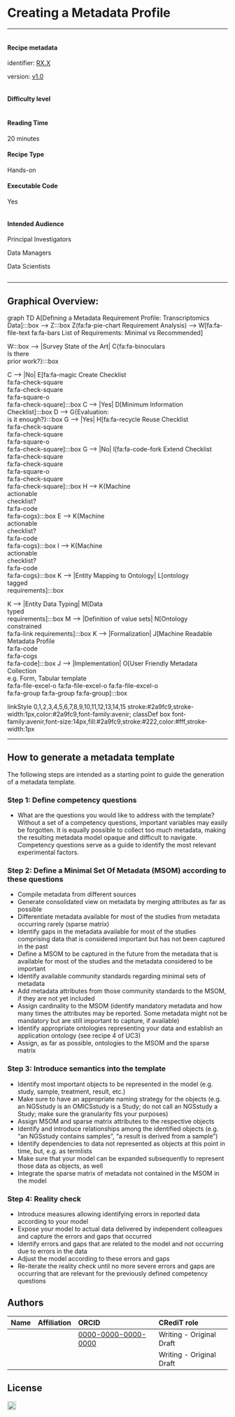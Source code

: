 # Creating a Metadata Profile


---

<div class="row">

  <div class="column">
    <div class="card">
      <div class="container">
        <i class="fa fa-qrcode fa-2x" style="color:#7e0038"></i>
        <h4><b>Recipe metadata</b></h4>
        <p> identifier: <a href="">RX.X</a> </p>
        <p> version: <a href="">v1.0</a> </p>
      </div>
    </div>
  </div>

  <div class="column">
    <div class="card">
      <div class="container">
        <i class="fa fa-fire fa-2x" style="color:#7e0038"></i>
        <h4><b>Difficulty level</b></h4>
        <i class="fa fa-fire fa-lg" style="color:#7e0038"></i>
        <i class="fa fa-fire fa-lg" style="color:#7e0038"></i>
        <i class="fa fa-fire fa-lg" style="color:#7e0038"></i>
        <i class="fa fa-fire fa-lg" style="color:lightgrey"></i>
        <i class="fa fa-fire fa-lg" style="color:lightgrey"></i>
      </div>
    </div>
  </div>  

  <div class="column">
    <div class="card">
      <div class="container">
        <i class="fa fa-clock-o fa-2x" style="color:#7e0038;"></i>
        <h4><b>Reading Time</b></h4>
        <p><i class="fa fa-clock-o fa-lg" style="color:#7e0038;"></i> 20 minutes</p>
        <h4><b>Recipe Type</b></h4>
        <p><i class="fa fa-laptop fa-lg" style="color:#7e0038;"></i> Hands-on</p>
        <h4><b>Executable Code</b></h4>
        <p><i class="fa fa-play-circle fa-lg" style="color:#7e0038;"></i> Yes</p>
      </div>
    </div>
  </div>

  <div class="column">
    <div class="card">
      <div class="container">
        <i class="fa fa-group fa-2x" style="color:#7e0038;"></i>
        <h4><b>Intended Audience</b></h4>
        <p> <i class="fa fa-user-md fa-lg" style="color:#7e0038;"></i> Principal Investigators </p>
        <p> <i class="fa fa-database fa-lg" style="color:#7e0038;"></i> Data Managers </p>
        <p> <i class="fa fa-wrench fa-lg" style="color:#7e0038;"></i> Data Scientists </p>
<!--         <p> <i class="fa fa-money fa-lg" style="color:#7e0038;"></i> Funders</p> -->
      </div>
    </div>
  </div>
</div>


___


## Graphical Overview:

<div class="mermaid">

graph TD
  A[Defining a Metadata Requirement Profile: Transcriptomics Data]:::box --> Z:::box
  Z(fa:fa-pie-chart Requirement  Analysis) --> W[fa:fa-file-text fa:fa-bars List of  Requirements: Minimal vs Recommended]

  W:::box --> |Survey State of the Art| C{fa:fa-binoculars <br> Is there<br> prior work?}:::box


  C --> |No| E[fa:fa-magic Create Checklist <br>fa:fa-check-square<br>fa:fa-check-square<br>fa:fa-square-o<br>fa:fa-check-square]:::box
  C --> |Yes| D[Minimum Information Checklist]:::box
  D --> G{Evaluation:<br> is it enough?}:::box
  G --> |Yes| H[fa:fa-recycle Reuse Checklist <br>fa:fa-check-square<br>fa:fa-check-square<br>fa:fa-square-o<br>fa:fa-check-square]:::box
  G --> |No| I[fa:fa-code-fork Extend Checklist <br>fa:fa-check-square<br>fa:fa-check-square<br>fa:fa-square-o<br>fa:fa-check-square<br>fa:fa-check-square]:::box
  H --> K{Machine<br> actionable<br> checklist?<br>fa:fa-code<br> fa:fa-cogs}:::box
  E --> K{Machine<br> actionable<br> checklist?<br>fa:fa-code<br> fa:fa-cogs}:::box
  I --> K{Machine<br> actionable<br> checklist?<br>fa:fa-code<br> fa:fa-cogs}:::box
  K --> |Entity Mapping to Ontology| L[ontology<br> tagged <br>requirements]:::box

  K --> |Entity Data Typing| M[Data<br> typed<br> requirements]:::box
  M --> |Definition of value sets| N[Ontology<br> constrained<br> fa:fa-link requirements]:::box
  K --> |Formalization| J[Machine Readable Metadata Profile <br>fa:fa-code<br> fa:fa-cogs<br>fa:fa-code]:::box
  J --> |Implementation| O[User Friendly Metadata Collection <br> e.g. Form, Tabular template <br> fa:fa-file-excel-o fa:fa-file-excel-o fa:fa-file-excel-o<br> fa:fa-group fa:fa-group fa:fa-group]:::box
  
  linkStyle 0,1,2,3,4,5,6,7,8,9,10,11,12,13,14,15 stroke:#2a9fc9,stroke-width:1px,color:#2a9fc9,font-family:avenir;
  classDef box font-family:avenir,font-size:14px,fill:#2a9fc9,stroke:#222,color:#fff,stroke-width:1px

</div>

<!--
[![](https://mermaid.ink/img/eyJjb2RlIjoiZ3JhcGggVERcbiAgQVtEZWZpbmluZyBhIE1ldGFkYXRhIFJlcXVpcmVtZW50IFByb2ZpbGU6IFRyYW5zY3JpcHRvbWljcyBEYXRhXSAtLT4gWlxuICBaKGZhOmZhLXBpZS1jaGFydCBSZXF1aXJlbWVudCAgQW5hbHlzaXMpIC0tPiBXW2ZhOmZhLWZpbGUtdGV4dCBmYTpmYS1iYXJzIExpc3Qgb2YgIFJlcXVpcmVtZW50czogTWluaW1hbCB2cyBSZWNvbW1lbmRlZF1cblxuICBXIC0tPiB8U3VydmV5IFN0YXRlIG9mIHRoZSBBcnR8IEN7ZmE6ZmEtYmlub2N1bGFycyA8YnI-IElzIHRoZXJlPGJyPiBwcmlvciB3b3JrP31cblxuXG4gIEMgLS0-IHxOb3wgRVtmYTpmYS1tYWdpYyBDcmVhdGUgQ2hlY2tsaXN0IDxicj5mYTpmYS1jaGVjay1zcXVhcmU8YnI-ZmE6ZmEtY2hlY2stc3F1YXJlPGJyPmZhOmZhLXNxdWFyZS1vPGJyPmZhOmZhLWNoZWNrLXNxdWFyZV1cbiAgQyAtLT4gfFllc3wgRFtNaW5pbXVtIEluZm9ybWF0aW9uIENoZWNrbGlzdF1cbiAgRCAtLT4gR3tFdmFsdWF0aW9uOjxicj4gaXMgaXQgZW5vdWdoP31cbiAgRyAtLT4gfFllc3wgSFtmYTpmYS1yZWN5Y2xlIFJldXNlIENoZWNrbGlzdCA8YnI-ZmE6ZmEtY2hlY2stc3F1YXJlPGJyPmZhOmZhLWNoZWNrLXNxdWFyZTxicj5mYTpmYS1zcXVhcmUtbzxicj5mYTpmYS1jaGVjay1zcXVhcmVdXG4gIEcgLS0-IHxOb3wgSVtmYTpmYS1jb2RlLWZvcmsgRXh0ZW5kIENoZWNrbGlzdCA8YnI-ZmE6ZmEtY2hlY2stc3F1YXJlPGJyPmZhOmZhLWNoZWNrLXNxdWFyZTxicj5mYTpmYS1zcXVhcmUtbzxicj5mYTpmYS1jaGVjay1zcXVhcmU8YnI-ZmE6ZmEtY2hlY2stc3F1YXJlXVxuICBIIC0tPiBLe01hY2hpbmU8YnI-IGFjdGlvbmFibGU8YnI-IGNoZWNrbGlzdD88YnI-ZmE6ZmEtY29kZTxicj4gZmE6ZmEtY29nc31cbiAgRSAtLT4gS3tNYWNoaW5lPGJyPiBhY3Rpb25hYmxlPGJyPiBjaGVja2xpc3Q_PGJyPmZhOmZhLWNvZGU8YnI-IGZhOmZhLWNvZ3N9XG4gIEkgLS0-IEt7TWFjaGluZTxicj4gYWN0aW9uYWJsZTxicj4gY2hlY2tsaXN0Pzxicj5mYTpmYS1jb2RlPGJyPiBmYTpmYS1jb2dzfVxuICBLIC0tPiB8RW50aXR5IE1hcHBpbmcgdG8gT250b2xvZ3l8IExbb250b2xvZ3k8YnI-IHRhZ2dlZCA8YnI-cmVxdWlyZW1lbnRzXVxuXG4gIEsgLS0-IHxFbnRpdHkgRGF0YSBUeXBpbmd8IE1bRGF0YTxicj4gdHlwZWQ8YnI-IHJlcXVpcmVtZW50c11cbiAgTSAtLT4gfERlZmluaXRpb24gb2YgdmFsdWUgc2V0c3wgTltPbnRvbG9neTxicj4gY29uc3RyYWluZWQ8YnI-IGZhOmZhLWxpbmsgcmVxdWlyZW1lbnRzXVxuICBLIC0tPiB8Rm9ybWFsaXphdGlvbnwgSltNYWNoaW5lIFJlYWRhYmxlIE1ldGFkYXRhIFByb2ZpbGUgPGJyPmZhOmZhLWNvZGU8YnI-IGZhOmZhLWNvZ3M8YnI-ZmE6ZmEtY29kZV1cbiAgSiAtLT4gfEltcGxlbWVudGF0aW9ufCBPW1VzZXIgRnJpZW5kbHkgTWV0YWRhdGEgQ29sbGVjdGlvbiA8YnI-IGUuZy4gRm9ybSwgVGFidWxhciB0ZW1wbGF0ZSA8YnI-IGZhOmZhLWZpbGUtZXhjZWwtbyBmYTpmYS1maWxlLWV4Y2VsLW8gZmE6ZmEtZmlsZS1leGNlbC1vPGJyPiBmYTpmYS1ncm91cCBmYTpmYS1ncm91cCBmYTpmYS1ncm91cF1cblxuXG5cblxuICAiLCJtZXJtYWlkIjp7InRoZW1lIjoibmV1dHJhbCJ9LCJ1cGRhdGVFZGl0b3IiOmZhbHNlfQ)](https://mermaid-js.github.io/mermaid-live-editor/#/edit/eyJjb2RlIjoiZ3JhcGggVERcbiAgQVtEZWZpbmluZyBhIE1ldGFkYXRhIFJlcXVpcmVtZW50IFByb2ZpbGU6IFRyYW5zY3JpcHRvbWljcyBEYXRhXSAtLT4gWlxuICBaKGZhOmZhLXBpZS1jaGFydCBSZXF1aXJlbWVudCAgQW5hbHlzaXMpIC0tPiBXW2ZhOmZhLWZpbGUtdGV4dCBmYTpmYS1iYXJzIExpc3Qgb2YgIFJlcXVpcmVtZW50czogTWluaW1hbCB2cyBSZWNvbW1lbmRlZF1cblxuICBXIC0tPiB8U3VydmV5IFN0YXRlIG9mIHRoZSBBcnR8IEN7ZmE6ZmEtYmlub2N1bGFycyA8YnI-IElzIHRoZXJlPGJyPiBwcmlvciB3b3JrP31cblxuXG4gIEMgLS0-IHxOb3wgRVtmYTpmYS1tYWdpYyBDcmVhdGUgQ2hlY2tsaXN0IDxicj5mYTpmYS1jaGVjay1zcXVhcmU8YnI-ZmE6ZmEtY2hlY2stc3F1YXJlPGJyPmZhOmZhLXNxdWFyZS1vPGJyPmZhOmZhLWNoZWNrLXNxdWFyZV1cbiAgQyAtLT4gfFllc3wgRFtNaW5pbXVtIEluZm9ybWF0aW9uIENoZWNrbGlzdF1cbiAgRCAtLT4gR3tFdmFsdWF0aW9uOjxicj4gaXMgaXQgZW5vdWdoP31cbiAgRyAtLT4gfFllc3wgSFtmYTpmYS1yZWN5Y2xlIFJldXNlIENoZWNrbGlzdCA8YnI-ZmE6ZmEtY2hlY2stc3F1YXJlPGJyPmZhOmZhLWNoZWNrLXNxdWFyZTxicj5mYTpmYS1zcXVhcmUtbzxicj5mYTpmYS1jaGVjay1zcXVhcmVdXG4gIEcgLS0-IHxOb3wgSVtmYTpmYS1jb2RlLWZvcmsgRXh0ZW5kIENoZWNrbGlzdCA8YnI-ZmE6ZmEtY2hlY2stc3F1YXJlPGJyPmZhOmZhLWNoZWNrLXNxdWFyZTxicj5mYTpmYS1zcXVhcmUtbzxicj5mYTpmYS1jaGVjay1zcXVhcmU8YnI-ZmE6ZmEtY2hlY2stc3F1YXJlXVxuICBIIC0tPiBLe01hY2hpbmU8YnI-IGFjdGlvbmFibGU8YnI-IGNoZWNrbGlzdD88YnI-ZmE6ZmEtY29kZTxicj4gZmE6ZmEtY29nc31cbiAgRSAtLT4gS3tNYWNoaW5lPGJyPiBhY3Rpb25hYmxlPGJyPiBjaGVja2xpc3Q_PGJyPmZhOmZhLWNvZGU8YnI-IGZhOmZhLWNvZ3N9XG4gIEkgLS0-IEt7TWFjaGluZTxicj4gYWN0aW9uYWJsZTxicj4gY2hlY2tsaXN0Pzxicj5mYTpmYS1jb2RlPGJyPiBmYTpmYS1jb2dzfVxuICBLIC0tPiB8RW50aXR5IE1hcHBpbmcgdG8gT250b2xvZ3l8IExbb250b2xvZ3k8YnI-IHRhZ2dlZCA8YnI-cmVxdWlyZW1lbnRzXVxuXG4gIEsgLS0-IHxFbnRpdHkgRGF0YSBUeXBpbmd8IE1bRGF0YTxicj4gdHlwZWQ8YnI-IHJlcXVpcmVtZW50c11cbiAgTSAtLT4gfERlZmluaXRpb24gb2YgdmFsdWUgc2V0c3wgTltPbnRvbG9neTxicj4gY29uc3RyYWluZWQ8YnI-IGZhOmZhLWxpbmsgcmVxdWlyZW1lbnRzXVxuICBLIC0tPiB8Rm9ybWFsaXphdGlvbnwgSltNYWNoaW5lIFJlYWRhYmxlIE1ldGFkYXRhIFByb2ZpbGUgPGJyPmZhOmZhLWNvZGU8YnI-IGZhOmZhLWNvZ3M8YnI-ZmE6ZmEtY29kZV1cbiAgSiAtLT4gfEltcGxlbWVudGF0aW9ufCBPW1VzZXIgRnJpZW5kbHkgTWV0YWRhdGEgQ29sbGVjdGlvbiA8YnI-IGUuZy4gRm9ybSwgVGFidWxhciB0ZW1wbGF0ZSA8YnI-IGZhOmZhLWZpbGUtZXhjZWwtbyBmYTpmYS1maWxlLWV4Y2VsLW8gZmE6ZmEtZmlsZS1leGNlbC1vPGJyPiBmYTpmYS1ncm91cCBmYTpmYS1ncm91cCBmYTpmYS1ncm91cF1cblxuXG5cblxuICAiLCJtZXJtYWlkIjp7InRoZW1lIjoibmV1dHJhbCJ9LCJ1cGRhdGVFZGl0b3IiOmZhbHNlfQ)
-->

<!--__Copied from [slides](https://docs.google.com/presentation/d/1zdGdkCGzL2XFUNf4bUMeOXIEX6I8iBlL4-b5a5oV0F4/edit#slide=id.g752ddb65ea_0_3) and [squad2 issue #75](https://github.com/FAIRplus/FAIRPlus_squad2/issues/75)__-->

___


## How to generate a metadata template

The following steps are intended as a starting point to guide the generation of a metadata template. 

### Step 1: Define competency questions
- What are the questions you would like to address with the template?
Without a set of a competency questions, important variables may easily be forgotten. It is equally possible to collect too much metadata, making the resulting metadata model opaque and difficult to navigate. Competency questions serve as a guide to identify the most relevant experimental factors.

### Step 2: Define a Minimal Set Of Metadata (MSOM) according to these questions
- Compile metadata from different sources
- Generate consolidated view on metadata by merging attributes as far as possible
- Differentiate metadata available for most of the studies from metadata occurring rarely (sparse matrix)
- Identify gaps in the metadata available for most of the studies comprising data that is considered important but has not been captured in the past
- Define a MSOM to be captured in the future from the metadata that is available for most of the studies and the metadata considered to be important
- Identify available community standards regarding minimal sets of metadata
- Add metadata attributes from those community standards to the MSOM, if they are not yet included
- Assign cardinality to the MSOM (identify mandatory metadata and how many times the attributes may be reported. Some metadata might not be mandatory but are still important to capture, if available)
- Identify appropriate ontologies representing your data and establish an application ontology (see recipe 4 of UC3)
- Assign, as far as possible, ontologies to the MSOM and the sparse matrix 

### Step 3: Introduce semantics into the template
- Identify most important objects to be represented in the model (e.g. study, sample, treatment, result, etc.)
- Make sure to have an appropriate naming strategy for the objects (e.g. an NGSstudy is an OMICSstudy is a Study; do not call an NGSstudy a Study; make sure the granularity fits your purposes)
- Assign MSOM and sparse matrix attributes to the respective objects
- Identify and introduce relationships among the identified objects (e.g. “an NGSstudy contains samples”, “a result is derived from a sample”) 
- Identify dependencies to data not represented as objects at this point in time, but, e.g. as termlists
- Make sure that your model can be expanded subsequently to represent those data as objects, as well
- Integrate the sparse matrix of metadata not contained in the MSOM in the model

### Step 4:  Reality check
- Introduce measures allowing identifying errors in reported data according to your model
- Expose your model to actual data delivered by independent colleagues and capture the errors and gaps that occurred
- Identify errors and gaps that are related to the model and not occurring due to errors in the data
- Adjust the model according to these errors and gaps
- Re-iterate the reality check until no more severe errors and gaps are occurring that are relevant for the previously defined competency questions


## Authors

| Name | Affiliation  | ORCID | CRediT role  |
| :------------- | :------------- | :------------- |:------------- |
| <name> | <institution> | [0000-0000-0000-0000](https://orcid.org/0000-0000-0000-0000) | Writing - Original Draft |
|  | | | Writing - Original Draft | 

## License

<a href="https://creativecommons.org/licenses/by/4.0/"><img src="https://mirrors.creativecommons.org/presskit/buttons/80x15/png/by-sa.png" height="20"/></a>



